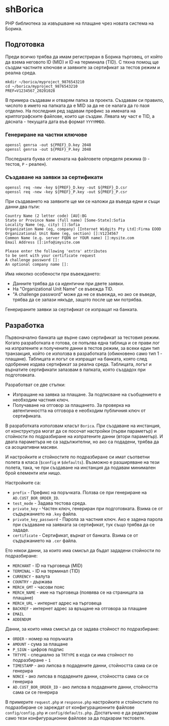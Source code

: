 # shBorica
PHP библиотека за извършване на плащане чрез новата система на Борика.

## Подготовка
Преди всичко трябва да имам регистриран в Борика търговец, от който да взема неговото ID (MID) и ID на терминала (TID). С тяхна помощ ще създам частните ключове и заявките за сертификат за тестов режим и реална среда.

```shell script
mkdir ~/borica/myproject_9876543210
cd ~/borica/myproject_9876543210
PREF=V1234567_20201028
```

В примера създавам и отварям папка за проекта. Създавам си правило, числото в името на папката да е MID за да не се налага да го пазя отделно. На последния ред задавам префикс за имената на криптографските файлове, които ще създам. Лявата му част е TID, а дясната - текущата дата във формат `YYYYMMDD`.

### Генериране на частни ключове

```shell script
openssl genrsa -out ${PREF}_D.key 2048
openssl genrsa -out ${PREF}_P.key 2048
```

Последната буква от имената на файловете определя режима (`D` - тестов, `P` - реален).

### Създаване на заявки за сертификати

```shell script
openssl req -new -key ${PREF}_D.key -out ${PREF}_D.csr
openssl req -new -key ${PREF}_P.key -out ${PREF}_P.csr
```

При създаването на заявките ще ми се наложи да въведа едни и същи данни два пъти:

```
Country Name (2 letter code) [AU]:BG
State or Province Name (full name) [Some-State]:Sofia
Locality Name (eg, city) []:Sofia
Organization Name (eg, company) [Internet Widgits Pty Ltd]:Firma EOOD
Organizational Unit Name (eg, section) []:V1234567
Common Name (e.g. server FQDN or YOUR name) []:mysite.com
Email Address []:info@imysite.com

Please enter the following 'extra' attributes
to be sent with your certificate request
A challenge password []:
An optional company name []:
```

Има няколко особености при въвеждането:
* Данните трябва да са идентични при двете заявки.
* На "Organizational Unit Name" се въвежда TID.
* "А challenge password" може да не се въвежда, но ако се въведе, трябва да се запази някъде, защото после ще ми потрябва.

Генерираните заявки за сертификат се изпращат на банката.

## Разработка

Първоначално банката ще върне само сертификат за тестовия режим. Когато разработката е готова, се попълва една таблица и се прави лог на изпратените и получените данни в тестов режим, за всеки един тип транзакция, който се използва в разработката (обикновено само тип 1 - плащане). Таблицата и логът се изпращат на банката, която след одобрение издава сертификат за реална среда. Таблицата, логът и върнатите сертификати запазвам в папката, която създадох при подготовката.

Разработват се две стъпки: 
* Изпращане на заявка за плащане. За подписване на съобщението е необходим частния ключ. 
* Получаване на отговор за плащането. За проверка на автентичността на отговора е необходим публичния ключ от сертификата.

В разработката използвам класът `Borica`. При създаване на инстанция, от конструктура могат да се посочат настройки (първи параметър) и стойности по подразбиране на изпратените данни (втори параметър). И двата параметъра не са задължителни, но ако са подадени, трябва да са асоциативни масиви.

И настройките и стойностите по подразбиране си имат съответни полета в класа (`$config` и `$defaults`). Възможно е разширяване на тези полета, така, че при създаване на инстанция да подавам минимален брой елементи или нищо.

Настройките са:
* `prefix` - Префикс на поръчката. Ползва се при генериране на `AD.CUST_BOR_ORDER_ID`.
* `test_mode` - Задава тестова среда.
* `private_key` - Частен ключ, генериран при подготовката. Взима се от съдържанието на `.key` файла.
* `private_key_password` - Парола за частния ключ. Ако е задена парола при създаване на заявката за сертификат, тук също трябва да се зададе.
* `certificate` - Сертификат, върнат от банката. Взима се от съдържанието на `.cer` файла.

Ето някои данни, за които има смисъл да бъдат зададени стойности по подразбиране:
* `MERCHANT` - ID на търговеца (MID)
* `TERMINAL` - ID на терминал (TID)
* `CURRENCY` - валута
* `COUNTRY` - държава
* `MERCH_GMT` - часови пояс
* `MERCH_NAME` - име на търговеца (появява се на страницата за плащане)
* `MERCH_URL` - интернет адрес на търговеца
* `BACKREF` - интернет адрес за връщане на отговора за плащане
* `ЕMAIL` 
* `ADDENDUM`

Данни, за които няма смисъл да се задава стойност по подразбиране:
* `ORDER` - номер на поръчката
* `AMOUNT` - сума за плащане
* `P_SIGN` - цифров подпис
* `TRTYPE` - специално за `TRTYPE` в кода си има стойност по подразбиране - `1`
* `TIMESTAMP` - ако липсва в подадените данни, стойността сама си се генерира
* `NONCE` - ако липсва в подадените данни, стойността сама си се генерира
* `AD.CUST_BOR_ORDER_ID` - ако липсва в подадените данни, стойността сама си се генерира

В примерите `request.php` и `response.php` настройките и стойностите по подразбиране се зареждат от конфигурационните файлове `config/config.php` и `config/defaults.php`. Достатъчно е да редактирам само тези конфигурационни файлове за да подкарам тестовете.

